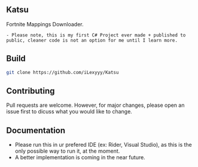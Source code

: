 ## Katsu




Fortnite Mappings Downloader.

```
- Please note, this is my first C# Project ever made + published to public, cleaner code is not an option for me until I learn more.
```


## Build

```bash
git clone https://github.com/iLexyyy/Katsu
```

## Contributing
Pull requests are welcome. However, for major changes, please open an issue first to dicuss what you would like to change.

## Documentation

- Please run this in ur prefered IDE (ex: Rider, Visual Studio), as this is the only possible way to run it, at the moment.
- A better implementation is coming in the near future.


